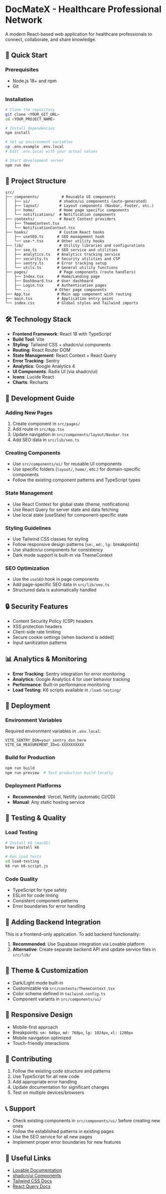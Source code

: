 
# DocMateX - Healthcare Professional Network

A modern React-based web application for healthcare professionals to connect, collaborate, and share knowledge.

## 🚀 Quick Start

### Prerequisites
- Node.js 18+ and npm
- Git

### Installation
```bash
# Clone the repository
git clone <YOUR_GIT_URL>
cd <YOUR_PROJECT_NAME>

# Install dependencies
npm install

# Set up environment variables
cp .env.example .env.local
# Edit .env.local with your actual values

# Start development server
npm run dev
```

## 📁 Project Structure

```
src/
├── components/          # Reusable UI components
│   ├── ui/             # shadcn/ui components (auto-generated)
│   ├── layout/         # Layout components (Navbar, Footer, etc.)
│   ├── home/           # Home page specific components
│   └── notifications/  # Notification components
├── contexts/           # React Context providers
│   ├── ThemeContext.tsx
│   └── NotificationContext.tsx
├── hooks/              # Custom React hooks
│   ├── useSEO.ts      # SEO management hook
│   └── use-*.tsx      # Other utility hooks
├── lib/                # Utility libraries and configurations
│   ├── seo.ts         # SEO service and utilities
│   ├── analytics.ts   # Analytics tracking service
│   ├── security.ts    # Security utilities and CSP
│   ├── sentry.ts      # Error tracking setup
│   └── utils.ts       # General utility functions
├── pages/              # Page components (route handlers)
│   ├── Index.tsx      # Home/Landing page
│   ├── Dashboard.tsx  # User dashboard
│   ├── Login.tsx      # Authentication pages
│   └── ...           # Other page components
├── App.tsx            # Main app component with routing
├── main.tsx           # Application entry point
└── index.css          # Global styles and Tailwind imports
```

## 🛠 Technology Stack

- **Frontend Framework**: React 18 with TypeScript
- **Build Tool**: Vite
- **Styling**: Tailwind CSS + shadcn/ui components
- **Routing**: React Router DOM
- **State Management**: React Context + React Query
- **Error Tracking**: Sentry
- **Analytics**: Google Analytics 4
- **UI Components**: Radix UI (via shadcn/ui)
- **Icons**: Lucide React
- **Charts**: Recharts

## 🔧 Development Guide

### Adding New Pages
1. Create component in `src/pages/`
2. Add route in `src/App.tsx`
3. Update navigation in `src/components/layout/Navbar.tsx`
4. Add SEO data in `src/lib/seo.ts`

### Creating Components
- Use `src/components/ui/` for reusable UI components
- Use specific folders (`layout/`, `home/`, etc.) for domain-specific components
- Follow the existing component patterns and TypeScript types

### State Management
- Use React Context for global state (theme, notifications)
- Use React Query for server state and data fetching
- Use local state (useState) for component-specific state

### Styling Guidelines
- Use Tailwind CSS classes for styling
- Follow responsive design patterns (`sm:`, `md:`, `lg:` breakpoints)
- Use shadcn/ui components for consistency
- Dark mode support is built-in via ThemeContext

### SEO Optimization
- Use the `useSEO` hook in page components
- Add page-specific SEO data in `src/lib/seo.ts`
- Structured data is automatically handled

## 🔒 Security Features

- Content Security Policy (CSP) headers
- XSS protection headers
- Client-side rate limiting
- Secure cookie settings (when backend is added)
- Input sanitization patterns

## 📊 Analytics & Monitoring

- **Error Tracking**: Sentry integration for error monitoring
- **Analytics**: Google Analytics 4 for user behavior tracking
- **Performance**: Built-in performance monitoring
- **Load Testing**: K6 scripts available in `/load-testing/`

## 🚀 Deployment

### Environment Variables
Required environment variables in `.env.local`:
```env
VITE_SENTRY_DSN=your_sentry_dsn_here
VITE_GA_MEASUREMENT_ID=G-XXXXXXXXXX
```

### Build for Production
```bash
npm run build
npm run preview  # Test production build locally
```

### Deployment Platforms
- **Recommended**: Vercel, Netlify (automatic CI/CD)
- **Manual**: Any static hosting service

## 🧪 Testing & Quality

### Load Testing
```bash
# Install k6 (macOS)
brew install k6

# Run load tests
cd load-testing
k6 run k6-script.js
```

### Code Quality
- TypeScript for type safety
- ESLint for code linting
- Consistent component patterns
- Error boundaries for error handling

## 🔄 Adding Backend Integration

This is a frontend-only application. To add backend functionality:

1. **Recommended**: Use Supabase integration via Lovable platform
2. **Alternative**: Create separate backend API and update service files in `src/lib/`

## 🎨 Theme & Customization

- Dark/Light mode built-in
- Customizable via `src/contexts/ThemeContext.tsx`
- Color scheme defined in `tailwind.config.ts`
- Component variants in `src/components/ui/`

## 📱 Responsive Design

- Mobile-first approach
- Breakpoints: `sm: 640px`, `md: 768px`, `lg: 1024px`, `xl: 1280px`
- Mobile navigation optimized
- Touch-friendly interactions

## 🤝 Contributing

1. Follow the existing code structure and patterns
2. Use TypeScript for all new code
3. Add appropriate error handling
4. Update documentation for significant changes
5. Test on multiple devices/browsers

## 📞 Support

- Check existing components in `src/components/ui/` before creating new ones
- Follow the established patterns in existing pages
- Use the SEO service for all new pages
- Implement proper error boundaries for new features

## 🔗 Useful Links

- [Lovable Documentation](https://docs.lovable.dev/)
- [shadcn/ui Components](https://ui.shadcn.com/)
- [Tailwind CSS Docs](https://tailwindcss.com/docs)
- [React Query Docs](https://tanstack.com/query/latest)
